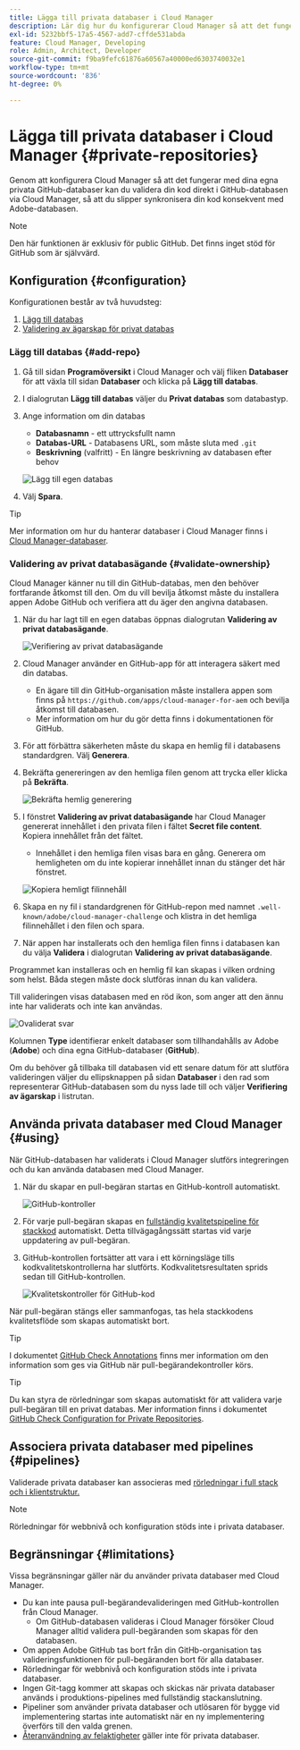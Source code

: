 ```yaml
---
title: Lägga till privata databaser i Cloud Manager
description: Lär dig hur du konfigurerar Cloud Manager så att det fungerar med dina egna privata GitHub-databaser.
exl-id: 5232bbf5-17a5-4567-add7-cffde531abda
feature: Cloud Manager, Developing
role: Admin, Architect, Developer
source-git-commit: f9ba9fefc61876a60567a40000ed6303740032e1
workflow-type: tm+mt
source-wordcount: '836'
ht-degree: 0%

---
```


# Lägga till privata databaser i Cloud Manager {#private-repositories}

Genom att konfigurera Cloud Manager så att det fungerar med dina egna privata GitHub-databaser kan du validera din kod direkt i GitHub-databasen via Cloud Manager, så att du slipper synkronisera din kod konsekvent med Adobe-databasen.

>[!NOTE]
>
>Den här funktionen är exklusiv för public GitHub. Det finns inget stöd för GitHub som är självvärd.

## Konfiguration {#configuration}

Konfigurationen består av två huvudsteg:

1. [Lägg till databas](#add-repo)
1. [Validering av ägarskap för privat databas](#validate-ownership)

### Lägg till databas {#add-repo}

1. Gå till sidan **Programöversikt** i Cloud Manager och välj fliken **Databaser** för att växla till sidan **Databaser** och klicka på **Lägg till databas**.

1. I dialogrutan **Lägg till databas** väljer du **Privat databas** som databastyp.

1. Ange information om din databas

   * **Databasnamn** - ett uttrycksfullt namn
   * **Databas-URL** - Databasens URL, som måste sluta med `.git`
   * **Beskrivning** (valfritt) - En längre beskrivning av databasen efter behov

   ![Lägg till egen databas](/help/implementing/cloud-manager/assets/repos/add-own-github.png)

1. Välj **Spara**.

>[!TIP]
>
>Mer information om hur du hanterar databaser i Cloud Manager finns i [Cloud Manager-databaser](/help/implementing/cloud-manager/managing-code/managing-repositories.md).

### Validering av privat databasägande {#validate-ownership}

Cloud Manager känner nu till din GitHub-databas, men den behöver fortfarande åtkomst till den. Om du vill bevilja åtkomst måste du installera appen Adobe GitHub och verifiera att du äger den angivna databasen.

1. När du har lagt till en egen databas öppnas dialogrutan **Validering av privat databasägande**.

   ![Verifiering av privat databasägande](/help/implementing/cloud-manager/assets/repos/private-repo-validate.png)

1. Cloud Manager använder en GitHub-app för att interagera säkert med din databas.
   * En ägare till din GitHub-organisation måste installera appen som finns på `https://github.com/apps/cloud-manager-for-aem` och bevilja åtkomst till databasen.
   * Mer information om hur du gör detta finns i dokumentationen för GitHub.

1. För att förbättra säkerheten måste du skapa en hemlig fil i databasens standardgren. Välj **Generera**.

1. Bekräfta genereringen av den hemliga filen genom att trycka eller klicka på **Bekräfta**.

   ![Bekräfta hemlig generering](/help/implementing/cloud-manager/assets/repos/confirm-generation.png)

1. I fönstret **Validering av privat databasägande** har Cloud Manager genererat innehållet i den privata filen i fältet **Secret file content**. Kopiera innehållet från det fältet.

   * Innehållet i den hemliga filen visas bara en gång. Generera om hemligheten om du inte kopierar innehållet innan du stänger det här fönstret.

   ![Kopiera hemligt filinnehåll](/help/implementing/cloud-manager/assets/repos/new-secret.png)

1. Skapa en ny fil i standardgrenen för GitHub-repon med namnet `.well-known/adobe/cloud-manager-challenge` och klistra in det hemliga filinnehållet i den filen och spara.

1. När appen har installerats och den hemliga filen finns i databasen kan du välja **Validera** i dialogrutan **Validering av privat databasägande**.

Programmet kan installeras och en hemlig fil kan skapas i vilken ordning som helst. Båda stegen måste dock slutföras innan du kan validera.

Till valideringen visas databasen med en röd ikon, som anger att den ännu inte har validerats och inte kan användas.

![Ovaliderat svar](/help/implementing/cloud-manager/assets/repos/unvalidated-repo.png)

Kolumnen **Type** identifierar enkelt databaser som tillhandahålls av Adobe (**Adobe**) och dina egna GitHub-databaser (**GitHub**).

Om du behöver gå tillbaka till databasen vid ett senare datum för att slutföra valideringen väljer du ellipsknappen på sidan **Databaser** i den rad som representerar GitHub-databasen som du nyss lade till och väljer **Verifiering av ägarskap** i listrutan.

## Använda privata databaser med Cloud Manager {#using}

När GitHub-databasen har validerats i Cloud Manager slutförs integreringen och du kan använda databasen med Cloud Manager.

1. När du skapar en pull-begäran startas en GitHub-kontroll automatiskt.

   ![GitHub-kontroller](/help/implementing/cloud-manager/assets/repos/github-checks.png)

1. För varje pull-begäran skapas en [fullständig kvalitetspipeline för stackkod](/help/implementing/cloud-manager/configuring-pipelines/introduction-ci-cd-pipelines.md) automatiskt. Detta tillvägagångssätt startas vid varje uppdatering av pull-begäran.

1. GitHub-kontrollen fortsätter att vara i ett körningsläge tills kodkvalitetskontrollerna har slutförts. Kodkvalitetsresultaten sprids sedan till GitHub-kontrollen.

   ![Kvalitetskontroller för GitHub-kod](/help/implementing/cloud-manager/assets/repos/github-code-quality.png)

När pull-begäran stängs eller sammanfogas, tas hela stackkodens kvalitetsflöde som skapas automatiskt bort.

>[!TIP]
>
>I dokumentet [GitHub Check Annotations](github-annotations.md) finns mer information om den information som ges via GitHub när pull-begärandekontroller körs.

>[!TIP]
>
>Du kan styra de rörledningar som skapas automatiskt för att validera varje pull-begäran till en privat databas. Mer information finns i dokumentet [GitHub Check Configuration for Private Repositories](github-check-config.md).

## Associera privata databaser med pipelines {#pipelines}

Validerade privata databaser kan associeras med [rörledningar i full stack och i klientstruktur.](/help/implementing/cloud-manager/configuring-pipelines/introduction-ci-cd-pipelines.md)

>[!NOTE]
>
>Rörledningar för webbnivå och konfiguration stöds inte i privata databaser.

## Begränsningar {#limitations}

Vissa begränsningar gäller när du använder privata databaser med Cloud Manager.

* Du kan inte pausa pull-begärandevalideringen med GitHub-kontrollen från Cloud Manager.
   * Om GitHub-databasen valideras i Cloud Manager försöker Cloud Manager alltid validera pull-begäranden som skapas för den databasen.
* Om appen Adobe GitHub tas bort från din GitHb-organisation tas valideringsfunktionen för pull-begäranden bort för alla databaser.
* Rörledningar för webbnivå och konfiguration stöds inte i privata databaser.
* Ingen Git-tagg kommer att skapas och skickas när privata databaser används i produktions-pipelines med fullständig stackanslutning.
* Pipeliner som använder privata databaser och utlösaren för bygge vid implementering startas inte automatiskt när en ny implementering överförs till den valda grenen.
* [Återanvändning av felaktigheter](/help/implementing/cloud-manager/getting-access-to-aem-in-cloud/setting-up-project.md#build-artifact-reuse) gäller inte för privata databaser.

